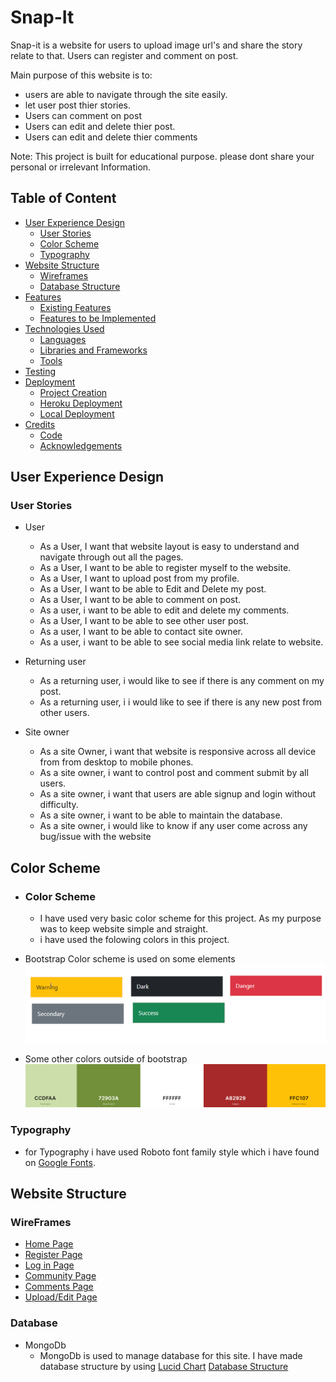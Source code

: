 # Snap-It

Snap-it is a website for users to upload image url's and share the story relate to that.
Users can register and comment on post. 

Main purpose of this website is to:

- users are able to navigate through the site easily.
- let user post thier stories.
- Users can comment on post 
- Users can edit and delete thier post.
- Users can edit and delete thier comments

Note: This project is built for educational purpose. please dont share your personal or irrelevant Information.

## Table of Content

* [User Experience Design](#User-Experience-Design)
    * [User Stories](#User-Stories)
    * [Color Scheme](#Color-Scheme)
    * [Typography](#Typography)
* [Website Structure](#Website-Structure)
    * [Wireframes](#Wireframes)
    * [Database Structure](#Database)
* [Features](#features)
    * [Existing Features](#Existing-Features)
    * [Features to be Implemented](#Features-to-be-Implemented)
* [Technologies Used](#technologies-used)
    * [Languages](#Languages)
    * [Libraries and Frameworks](#Libraries-and-Frameworks)
    * [Tools](#Tools)
* [Testing](#Testing)
* [Deployment](#deployment)
    * [Project Creation](#Project-Creation)
    * [Heroku Deployment](#Heroku-Deployment)
    * [Local Deployment](#Local-Deployment)
* [Credits](#credits)
    * [Code](#Code)
    * [Acknowledgements](#Acknowledgements)

## User Experience Design

### User Stories

* User
    * As a User, I want that website layout is easy to understand and navigate through out all the pages.
    * As a User, I want to be able to register myself to the website.
    * As a User, I want to upload post from my profile.
    * As a User, I want to be able to Edit and Delete my post.
    * As a User, I want to be able to comment on post.
    * As a user, i want to be able to edit and delete my comments.
    * As a User, I want to be able to see other user post.
    * As a user, I want to be able to contact site owner.
    * As a user, i want to be able to see social media link relate to website.

* Returning user 
    * As a returning user, i would like to see if there is any comment on my post.
    * As a returning user, i i would like to see if there is any new post from other users.

* Site owner
    * As a site Owner, i want that website is responsive across all device from from desktop to mobile phones.
    * As a site owner, i want to control post and comment submit by all users.
    * As a site owner, i want that users are able signup and login without difficulty.
    * As a site owner, i want to be able to maintain the database.
    * As a site owner, i would like to know if any user come across any bug/issue with the website

## Color Scheme

* ### Color Scheme
    * I have used very basic color scheme for this project. As my purpose was to keep website simple and straight.
    * i have used the folowing colors in this project.
* Bootstrap Color scheme is used on some elements 
      ![Bootstrap-colors](https://github.com/tashi-sk/flask-snap-it/blob/master/color-pallete/bootstrap-color.png "Bootstrap-colors")

* Some other colors outside of bootstrap 
![Color-Pallete](https://github.com/tashi-sk/flask-snap-it/blob/master/color-pallete/color-pallete.png "colors-pallete")


### Typography
   * for Typography i have used Roboto font family style which i have found on [Google Fonts](https://fonts.google.com).

## Website Structure

### WireFrames
   
   * [Home Page](wireframes/home_page.png)
   * [Register Page](wireframes/register_page.png)
   * [Log in Page](wireframes/Login_page.png)
   * [Community Page](wireframes/community_page.png)
   * [Comments Page](wireframes/comment_page.png)
   * [Upload/Edit Page](wireframes/comment_page.png)

### Database

* MongoDb
   * MongoDb is used to manage database for this site. I have made database structure by using [Lucid Chart](https://www.lucidchart.com)
    [Database Structure](wireframes/mongodb-structure.png)
    
